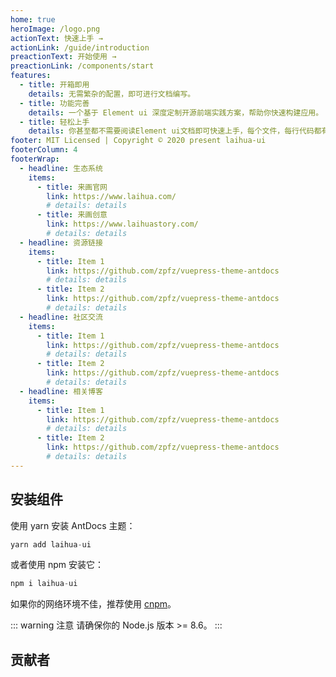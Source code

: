 ```yaml
---
home: true
heroImage: /logo.png
actionText: 快速上手 →
actionLink: /guide/introduction
preactionText: 开始使用 →
preactionLink: /components/start
features:
  - title: 开箱即用
    details: 无需繁杂的配置，即可进行文档编写。
  - title: 功能完善
    details: 一个基于 Element ui 深度定制开源前端实践方案，帮助你快速构建应用。
  - title: 轻松上手
    details: 你甚至都不需要阅读Element ui文档即可快速上手，每个文件，每行代码都有详细的注释说明。
footer: MIT Licensed | Copyright © 2020 present laihua-ui
footerColumn: 4
footerWrap:
  - headline: 生态系统
    items:
      - title: 来画官网
        link: https://www.laihua.com/
        # details: details
      - title: 来画创意
        link: https://www.laihuastory.com/
        # details: details
  - headline: 资源链接
    items:
      - title: Item 1
        link: https://github.com/zpfz/vuepress-theme-antdocs
        # details: details
      - title: Item 2
        link: https://github.com/zpfz/vuepress-theme-antdocs
        # details: details
  - headline: 社区交流
    items:
      - title: Item 1
        link: https://github.com/zpfz/vuepress-theme-antdocs
        # details: details
      - title: Item 2
        link: https://github.com/zpfz/vuepress-theme-antdocs
        # details: details
  - headline: 相关博客
    items:
      - title: Item 1
        link: https://github.com/zpfz/vuepress-theme-antdocs
        # details: details
      - title: Item 2
        link: https://github.com/zpfz/vuepress-theme-antdocs
        # details: details
---
```


## 安装组件

使用 yarn 安装 AntDocs 主题：

```js
yarn add laihua-ui
```

或者使用 npm 安装它：

```js
npm i laihua-ui
```

如果你的网络环境不佳，推荐使用 [cnpm](https://github.com/cnpm/cnpm)。

::: warning
注意
请确保你的 Node.js 版本 >= 8.6。
:::

## 贡献者

<p>
  <a-tooltip title="laihua-coder">
    <a href="https://github.com/laihua-coder/" target="_blank">
      <a-avatar src="https://avatars2.githubusercontent.com/u/48942393?s=460&u=83a3a877b68c9e48be858d0ab97c47270b62c098&v=4" :size="54"/>
    </a>
  </a-tooltip>
</p>

